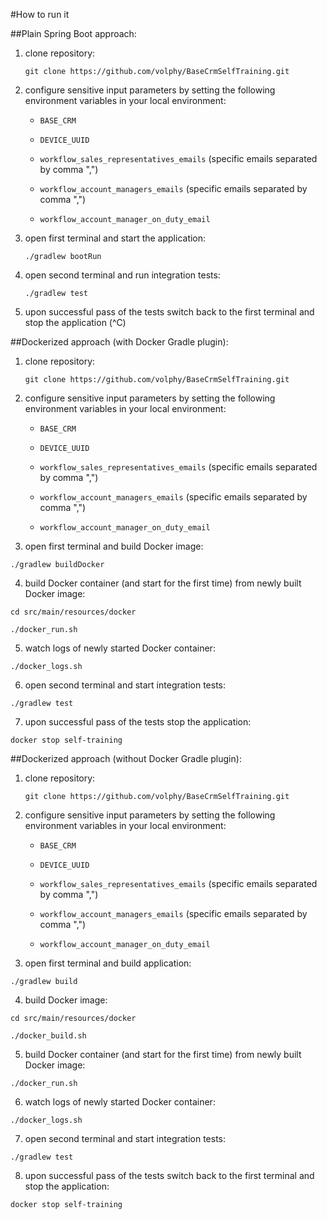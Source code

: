 #How to run it

##Plain Spring Boot approach:

1. clone repository:

    `git clone https://github.com/volphy/BaseCrmSelfTraining.git`

2. configure sensitive input parameters by setting the following
environment variables in your local environment:

    - `BASE_CRM`

    - `DEVICE_UUID`

    - `workflow_sales_representatives_emails` (specific emails separated by comma ",")

    - `workflow_account_managers_emails` (specific emails separated by comma ",")

    - `workflow_account_manager_on_duty_email`

3. open first terminal and start the application:

    `./gradlew bootRun`

4. open second terminal and run integration tests:

    `./gradlew test`

5. upon successful pass of the tests switch back to the first terminal and stop the application (^C)


##Dockerized approach (with Docker Gradle plugin):

1. clone repository:

    `git clone https://github.com/volphy/BaseCrmSelfTraining.git`

2. configure sensitive input parameters by setting the following
environment variables in your local environment:

    - `BASE_CRM`

    - `DEVICE_UUID`

    - `workflow_sales_representatives_emails` (specific emails separated by comma ",")

    - `workflow_account_managers_emails`  (specific emails separated by comma ",")

    - `workflow_account_manager_on_duty_email`

3. open first terminal and build Docker image:

  `./gradlew buildDocker`

4. build Docker container (and start for the first time) from newly built Docker image:

  `cd src/main/resources/docker`

  `./docker_run.sh`

5. watch logs of newly started Docker container:

  `./docker_logs.sh`

6. open second terminal and start integration tests:

  `./gradlew test`

7. upon successful pass of the tests stop the application:

  `docker stop self-training`


##Dockerized approach (without Docker Gradle plugin):

1. clone repository:

    `git clone https://github.com/volphy/BaseCrmSelfTraining.git`

2. configure sensitive input parameters by setting the following
environment variables in your local environment:

    - `BASE_CRM`

    - `DEVICE_UUID`

    - `workflow_sales_representatives_emails`  (specific emails separated by comma ",")

    - `workflow_account_managers_emails`  (specific emails separated by comma ",")

    - `workflow_account_manager_on_duty_email`

3. open first terminal and build application:

  `./gradlew build`

4. build Docker image:

  `cd src/main/resources/docker`
  
  `./docker_build.sh`

5. build Docker container (and start for the first time) from newly built Docker image:

  `./docker_run.sh`

6. watch logs of newly started Docker container:

  `./docker_logs.sh`

7. open second terminal and start integration tests:

  `./gradlew test`

8. upon successful pass of the tests switch back to the first terminal and stop the application:

  `docker stop self-training`
